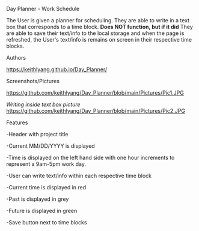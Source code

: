 Day Planner - Work Schedule

The User is given a planner for scheduling. They are able to write in a text box that corresponds to a time block. 
**Does NOT function, but if it did** They are able to save their text/info to the local storage and when the page is refreshed, the User's text/info is remains on screen in their respective time blocks.

Authors

https://keithlyang.github.io/Day_Planner/

Screenshots/Pictures

https://github.com/keithlyang/Day_Planner/blob/main/Pictures/Pic1.JPG

*Writing inside text box picture* https://github.com/keithlyang/Day_Planner/blob/main/Pictures/Pic2.JPG

Features

-Header with project title

-Current MM/DD/YYYY is displayed

-Time is displayed on the left hand side with one hour increments to represent a 9am-5pm work day.

-User can write text/info within each respective time block

-Current time is displayed in red

-Past is displayed in grey

-Future is displayed in green

-Save button next to time blocks